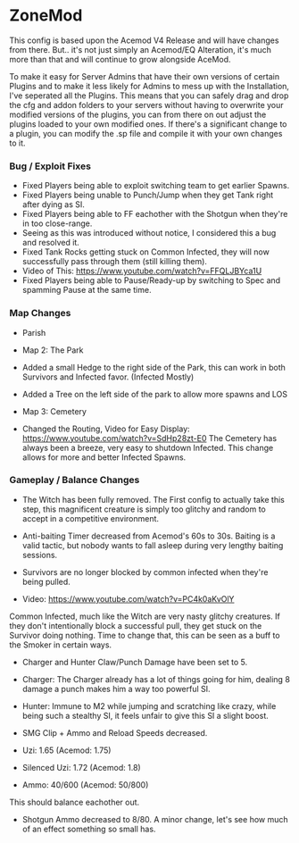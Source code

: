 # ZoneMod #
This config is based upon the Acemod V4 Release and will have changes from there.
But.. it's not just simply an Acemod/EQ Alteration, it's much more than that and will continue to grow alongside AceMod.

To make it easy for Server Admins that have their own versions of certain Plugins and to make it less likely for Admins to mess up with the Installation, I've seperated all the Plugins.
This means that you can safely drag and drop the cfg and addon folders to your servers without having to overwrite your modified versions of the plugins, you can from there on out adjust the plugins loaded to your own modified ones.
If there's a significant change to a plugin, you can modify the .sp file and compile it with your own changes to it.

### Bug / Exploit Fixes
* Fixed Players being able to exploit switching team to get earlier Spawns.
* Fixed Players being unable to Punch/Jump when they get Tank right after dying as SI.
* Fixed Players being able to FF eachother with the Shotgun when they're in too close-range.
 * Seeing as this was introduced without notice, I considered this a bug and resolved it.
* Fixed Tank Rocks getting stuck on Common Infected, they will now successfully pass through them (still killing them). 
 * Video of This: https://www.youtube.com/watch?v=FFQLJBYca1U
* Fixed Players being able to Pause/Ready-up by switching to Spec and spamming Pause at the same time.

### Map Changes ###
* Parish
 * Map 2: The Park
  * Added a small Hedge to the right side of the Park, this can work in both Survivors and Infected favor. (Infected Mostly)
   * Added a Tree on the left side of the park to allow more spawns and LOS

 * Map 3: Cemetery
  * Changed the Routing, Video for Easy Display: https://www.youtube.com/watch?v=SdHp28zt-E0
  The Cemetery has always been a breeze, very easy to shutdown Infected.
  This change allows for more and better Infected Spawns.
	
### Gameplay / Balance Changes ###
* The Witch has been fully removed.
The First config to actually take this step, this magnificent creature is simply too glitchy and random to accept in a competitive environment.

* Anti-baiting Timer decreased from Acemod's 60s to 30s.
Baiting is a valid tactic, but nobody wants to fall asleep during very lengthy baiting sessions.

* Survivors are no longer blocked by common infected when they're being pulled.
 * Video: https://www.youtube.com/watch?v=PC4k0aKvOlY

Common Infected, much like the Witch are very nasty glitchy creatures.
If they don't intentionally block a successful pull, they get stuck on the Survivor doing nothing.
Time to change that, this can be seen as a buff to the Smoker in certain ways.

* Charger and Hunter Claw/Punch Damage have been set to 5.
 * Charger: The Charger already has a lot of things going for him, dealing 8 damage a punch makes him a way too powerful SI.
  * Hunter: Immune to M2 while jumping and scratching like crazy, while being such a stealthy SI, it feels unfair to give this SI a slight boost.

* SMG Clip + Ammo and Reload Speeds decreased.
 * Uzi: 1.65 (Acemod: 1.75)
  * Silenced Uzi: 1.72 (Acemod: 1.8)
   * Ammo: 40/600 (Acemod: 50/800)

This should balance eachother out.

* Shotgun Ammo decreased to 8/80.
A minor change, let's see how much of an effect something so small has.

